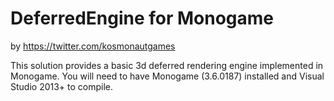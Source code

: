 # DeferredEngine for Monogame

by https://twitter.com/kosmonautgames

This solution provides a basic 3d deferred rendering engine implemented in Monogame. You will need to have Monogame (3.6.0187) installed and Visual Studio 2013+ to compile.

